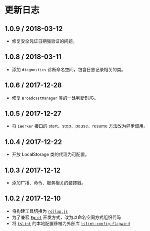# 更新日志

## 1.0.9 / 2018-03-12

- 修复安全凭证日期强验证的问题。

## 1.0.8 / 2018-03-11

- 添加 `diagnostics` 诊断命名空间，包含日志记录相关的类。

## 1.0.6 / 2017-12-28

- 修复 `BroadcastManager` 类的一处判断BUG。

## 1.0.5 / 2017-12-27

- 将 `IWorker` 接口的 start、stop、pause、resume 方法改为异步调用。

## 1.0.4 / 2017-12-22

- 开放 LocalStorage 类的代理为可配置。

## 1.0.3 / 2017-12-12

- 添加广播、命令、服务相关的装饰器。

## 1.0.2 / 2017-12-10

- 将构建工具切换为 [`rollup.js`](https://rollupjs.org/zh)
- 为了兼容 [`Egret`](http://developer.egret.com/cn/) 开发方式，改为以命名空间方式组织代码
- 将 [`tslint`](https://palantir.github.io/tslint/) 的本地配置移植为外部库 [`tslint-config-flagwind`](https://www.npmjs.com/package/tslint-config-flagwind)
